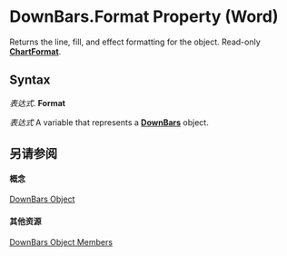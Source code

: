 
# DownBars.Format Property (Word)

Returns the line, fill, and effect formatting for the object. Read-only  **[ChartFormat](5f6546e8-c2fd-eec5-27a9-f2fd2c058f16.md)**.


## Syntax

 _表达式_. **Format**

 _表达式_ A variable that represents a **[DownBars](d0cf170e-0c58-2d01-a4b2-1eaf65dbfa3c.md)** object.


## 另请参阅


#### 概念


[DownBars Object](d0cf170e-0c58-2d01-a4b2-1eaf65dbfa3c.md)
#### 其他资源


[DownBars Object Members](http://msdn.microsoft.com/library/ed402462-03fc-d980-6f8d-b3e7ae72aee2%28Office.15%29.aspx)